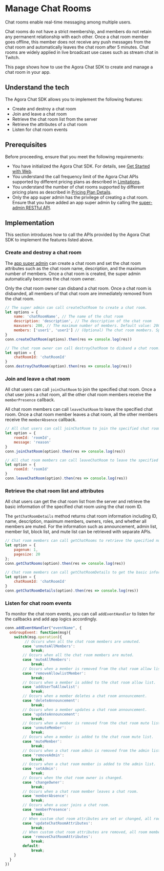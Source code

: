 # Manage Chat Rooms

Chat rooms enable real-time messaging among multiple users.

Chat rooms do not have a strict membership, and members do not retain any permanent relationship with each other. Once a chat room member goes offline, this member does not receive any push messages from the chat room and automatically leaves the chat room after 5 minutes. Chat rooms are widely applied in live broadcast use cases such as stream chat in Twitch.

This page shows how to use the Agora Chat SDK to create and manage a chat room in your app.


## Understand the tech

The Agora Chat SDK allows you to implement the following features:

- Create and destroy a chat room
- Join and leave a chat room
- Retrieve the chat room list from the server
- Retrieve the attributes of a chat room
- Listen for chat room events

## Prerequisites

Before proceeding, ensure that you meet the following requirements:

- You have initialized the Agora Chat SDK. For details, see [Get Started with Web](./agora_chat_get_started_web?platform=Web).
- You understand the call frequency limit of the Agora Chat APIs supported by different pricing plans as described in [Limitations](./agora_chat_limitation?platform=Web).
- You understand the number of chat rooms supported by different pricing plans as described in [Pricing Plan Details](./agora_chat_plan?platform=Web).
- Only the app super admin has the privilege of creating a chat room. Ensure that you have added an app super admin by calling the [super-admin RESTful API](./agora_chat_restful_chatroom_superadmin?platform=RESTful#adding-a-chat-room-super-admin).


## Implementation

This section introduces how to call the APIs provided by the Agora Chat SDK to implement the features listed above.

### Create and destroy a chat room

The [app super admin](agora_chat_restful_chatroom_superadmin) can create a chat room and set the chat room attributes such as the chat room name, description, and the maximum number of members. Once a chat room is created, the super admin automatically becomes the chat room owner.

Only the chat room owner can disband a chat room. Once a chat room is disbanded, all members of that chat room are immediately removed from the chat room.

```javascript
// The super admin can call createChatRoom to create a chat room.
let options = {
    name: 'chatRoomName', // The name of the chat room
    description: 'description', // The description of the chat room
    maxusers: 200, // The maximum number of members. Default value: 200. Maximum value: 5,000.
    members: ['user1', 'user2'] // (Optional) The chat room members. Specify at least one user.
}
conn.createChatRoom(options).then(res => console.log(res))

// The chat room owner can call destroyChatRoom to disband a chat room.
let option = {
    chatRoomId: 'chatRoomId'
}
conn.destroyChatRoom(option).then(res => console.log(res))
```

### Join and leave a chat room

All chat users can call `joinChatRoom` to join the specified chat room. Once a chat user joins a chat room, all the other chat room members receive the `memberPresence` callback.

All chat room members can call `leaveChatRoom` to leave the specified chat room. Once a chat room member leaves a chat room, all the other members receive the `memberAbsence` callback.

```javascript
// All chat users can call joinChatRoom to join the specified chat room.
let option = {
    roomId: 'roomId',
    message: 'reason'
}
conn.joinChatRoom(option).then(res => console.log(res))

// All chat room members can call leaveChatRoom to leave the specified chat room.
let option = {
    roomId: 'roomId'
}
conn.leaveChatRoom(option).then(res => console.log(res))
```

### Retrieve the chat room list and attributes

All chat users can get the chat room list from the server and retrieve the basic information of the specified chat room using the chat room ID.

The `getChatRoomDetails` method returns chat room information including ID, name, description, maximum members, owners, roles, and whether all members are muted. For the information such as announcement, admin list, member list, block list, and mute list can be retrieved with separate APIs.

```javascript
// Chat room members can call getChatRooms to retrieve the specified number of chat rooms from the server by page. The maximum value of pageSize is 1,000.
let option = {
    pagenum: 1,
    pagesize: 20
};
conn.getChatRooms(option).then(res => console.log(res))
														
// Chat room members can call getChatRoomDetails to get the basic information of the specified chat room by passing the chat room ID.
let option = {
    chatRoomId: 'chatRoomId'
}
conn.getChatRoomDetails(option).then(res => console.log(res))
```


### Listen for chat room events

To monitor the chat room events, you can call `addEventHandler` to listen for the callbacks and add app logics accordingly.

```javascript
conn.addEventHandler("eventName", {
  onGroupEvent: function(msg){
    switch(msg.operation){
         // Occurs when all the chat room members are unmuted.
        case 'unmuteAllMembers':
            break;
        // Occurs when all the chat room members are muted.
        case 'muteAllMembers':
            break;
        // Occurs when a member is removed from the chat room allow list.
        case 'removeAllowlistMember':
            break;
        // Occurs when a member is added to the chat room allow list.
        case 'addUserToAllowlist':
            break;
        // Occurs when a member deletes a chat room announcement.
        case 'deleteAnnouncement':
            break;
        // Occurs when a member updates a chat room announcement.
        case 'updateAnnouncement':
            break;
        // Occurs when a member is removed from the chat room mute list.
        case 'unmuteMember':
            break;
        // Occurs when a member is added to the chat room mute list.
        case 'muteMember':
            break;
        // Occurs when a chat room admin is removed from the admin list.
        case 'removeAdmin':
            break;
        // Occurs when a chat room member is added to the admin list.
        case 'setAdmin':
            break;
        // Occurs when the chat room owner is changed.
        case 'changeOwner':
            break;
        // Occurs when a chat room member leaves a chat room.
        case 'memberAbsence':
            break;
        // Occurs when a user joins a chat room.
        case 'memberPresence':
            break;
        // When custom chat room attributes are set or changed, all room members receives this callback.
        case 'updateChatRoomAttributes':
            break;
        // When custom chat room attributes are removed, all room members receives this callback.
        case 'removeChatRoomAttributes':
            break;
        default:
            break;
    }
  }
})
```